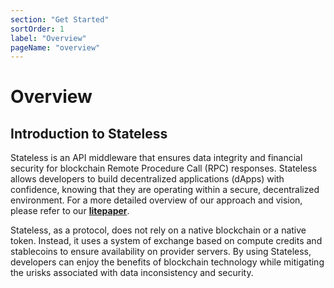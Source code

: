 ```yaml
---
section: "Get Started"
sortOrder: 1
label: "Overview"
pageName: "overview"
---
```

# Overview

## Introduction to Stateless

Stateless is an API middleware that ensures data integrity and financial
security for blockchain Remote Procedure Call (RPC) responses. Stateless allows
developers to build decentralized applications (dApps) with confidence, knowing
that they are operating within a secure, decentralized environment. For a more
detailed overview of our approach and vision, please refer to our
[**litepaper**](https://drive.google.com/file/d/1SxuVIhJOn8Y_J3Dj8KTQtSvv-ojMH_7V/view).  

Stateless, as a protocol, does not rely on a native blockchain or a native
token. Instead, it uses a system of exchange based on compute credits and
stablecoins to ensure availability on provider servers. By using Stateless,
developers can enjoy the benefits of blockchain technology while mitigating the
urisks associated with data inconsistency and security.  
